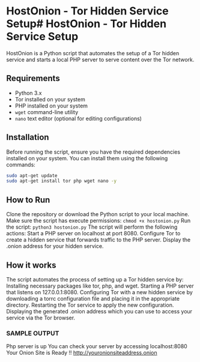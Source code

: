 # HostOnion - Tor Hidden Service Setup# HostOnion - Tor Hidden Service Setup

HostOnion is a Python script that automates the setup of a Tor hidden service and starts a local PHP server to serve content over the Tor network.

## Requirements

- Python 3.x
- Tor installed on your system
- PHP installed on your system
- `wget` command-line utility
- `nano` text editor (optional for editing configurations)

## Installation

Before running the script, ensure you have the required dependencies installed on your system. You can install them using the following commands:

```bash
sudo apt-get update
sudo apt-get install tor php wget nano -y
```

## How to Run
Clone the repository or download the Python script to your local machine.
Make sure the script has execute permissions:
`
chmod +x hostonion.py
`
Run the script:
`
python3 hostonion.py
`
The script will perform the following actions:
Start a PHP server on localhost at port 8080.
Configure Tor to create a hidden service that forwards traffic to the PHP server.
Display the .onion address for your hidden service.

## How it works
The script automates the process of setting up a Tor hidden service by:
Installing necessary packages like tor, php, and wget.
Starting a PHP server that listens on 127.0.0.1:8080.
Configuring Tor with a new hidden service by downloading a torrc configuration file and placing it in the appropriate directory.
Restarting the Tor service to apply the new configuration.
Displaying the generated .onion address which you can use to access your service via the Tor browser.

### SAMPLE OUTPUT
Php server is up
You can check your server by accessing localhost:8080
Your Onion Site is Ready !!
http://youronionsiteaddress.onion
